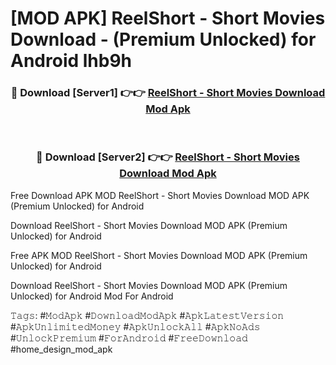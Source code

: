 # [MOD APK] ReelShort - Short Movies Download - (Premium Unlocked) for Android lhb9h



<div align="center">
<h3>🔴 Download [Server1] 👉👉 <a href="https://momento.my/?title=ReelShort_-_Short_Movies_Download">ReelShort - Short Movies Download Mod Apk</a></h3><br>

<h3>🔴 Download [Server2] 👉👉 <a href="https://momento.my/?title=ReelShort_-_Short_Movies_Download">ReelShort - Short Movies Download Mod Apk</a></h3>
</div>



Free Download APK MOD ReelShort - Short Movies Download MOD APK (Premium Unlocked) for Android

Download ReelShort - Short Movies Download MOD APK (Premium Unlocked) for Android

Free APK MOD ReelShort - Short Movies Download MOD APK (Premium Unlocked) for Android

Download ReelShort - Short Movies Download MOD APK (Premium Unlocked) for Android Mod For Android

𝚃𝚊𝚐𝚜: #𝙼𝚘𝚍𝙰𝚙𝚔 #𝙳𝚘𝚠𝚗𝚕𝚘𝚊𝚍𝙼𝚘𝚍𝙰𝚙𝚔 #𝙰𝚙𝚔𝙻𝚊𝚝𝚎𝚜𝚝𝚅𝚎𝚛𝚜𝚒𝚘𝚗 #𝙰𝚙𝚔𝚄𝚗𝚕𝚒𝚖𝚒𝚝𝚎𝚍𝙼𝚘𝚗𝚎𝚢 #𝙰𝚙𝚔𝚄𝚗𝚕𝚘𝚌𝚔𝙰𝚕𝚕 #𝙰𝚙𝚔𝙽𝚘𝙰𝚍𝚜 #𝚄𝚗𝚕𝚘𝚌𝚔𝙿𝚛𝚎𝚖𝚒𝚞𝚖 #𝙵𝚘𝚛𝙰𝚗𝚍𝚛𝚘𝚒𝚍 #𝙵𝚛𝚎𝚎𝙳𝚘𝚠𝚗𝚕𝚘𝚊𝚍 #home_design_mod_apk
